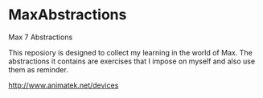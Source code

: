 # MaxAbstractions
Max 7 Abstractions

This reposiory is designed to collect my learning in the world of Max. 
The abstractions it contains are exercises that I impose on myself and also use them as reminder.

http://www.animatek.net/devices
